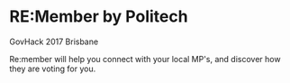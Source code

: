 # RE:Member by Politech
GovHack 2017 Brisbane

Re:member will help you connect with your local MP's, and discover how they are voting for you.
